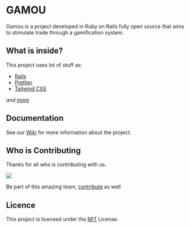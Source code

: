 # GAMOU

Gamou is a project developed in Ruby on Rails fully open source that aims to stimulate trade through a gamification system.

## What is inside?

This project uses lot of stuff as:

- [Rails](https://rubyonrails.org/)
- [Prettier](https://prettier.io/)
- [Tailwind CSS](https://tailwindcss.com/)

_and [more](https://github.com/vczb/gamou/wiki/What-is-inside%3F)_

## Documentation

See our [Wiki](https://github.com/vczb/gamou/wiki) for more information about the project.

## Who is Contributing 
Thanks for all who is contributing with us.

<a href="https://github.com/vczb/gamou/graphs/contributors">
  <img src="https://contrib.rocks/image?repo=vczb/gamou" />
</a>

Be part of this amazing team, [contribute](./CONTRIBUTING.md) as well

## Licence

This project is licensed under the [MIT](./LICENSE) License.
